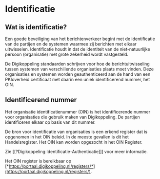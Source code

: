 # Identificatie

## Wat is identificatie?

Een goede beveiliging van het berichtenverkeer begint met de identificatie van de partijen en de systemen waarmee zij berichten met elkaar uitwisselen. Identificatie houdt in dat de identiteit van de niet-natuurlijke persoon (organisatie) met grote zekerheid wordt vastgesteld.

De Digikoppeling standaarden schrijven voor hoe de berichtuitwisseling tussen systemen van verschillende organisaties plaats moet vinden. Deze organisaties en systemen worden geauthenticeerd aan de hand van een PKIoverheid certificaat met daarin een uniek identificerend nummer, het OIN.

## Identificerend nummer

Het organisatie identificatienummer (OIN) is het identificerende nummer voor organisaties die gebruik maken van Digikoppeling. De partijen identificeren elkaar op basis van dit nummer.

De bron voor identificatie van organisaties is een erkend register dat is opgenomen in het OIN beleid. In de meeste gevallen is dit het Handelsregister. Het OIN kan worden opgezocht in het OIN Register.

Zie [[?Digikoppeling Identificatie-Authenticatie]]] voor meer informatie.

Het OIN register is bereikbaar op [*https://portaal.digikoppeling.nl/registers/*](https://portaal.digikoppeling.nl/registers/).

